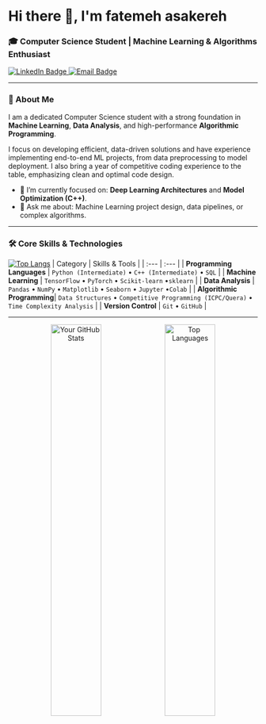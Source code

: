 # Hi there 👋, I'm fatemeh asakereh

### 🎓 Computer Science Student | Machine Learning & Algorithms Enthusiast

<p align="left">
  <a href="[https://www.linkedin.com/in/fatemeh-asakereh-826b61266" target="_blank">
    <img src="https://img.shields.io/badge/-LinkedIn-blue?style=for-the-badge&logo=linkedin&logoColor=white" alt="LinkedIn Badge"/>
  </a>
  <a href="mailto:fatemehasakereh58@gmail.com" target="_blank">
    <img src="https://img.shields.io/badge/-Email-D14836?style=for-the-badge&logo=gmail&logoColor=white" alt="Email Badge"/>
  </a>
  </p>

---

### 🚀 About Me

I am a dedicated Computer Science student with a strong foundation in **Machine Learning**, **Data Analysis**, and high-performance **Algorithmic Programming**.

I focus on developing efficient, data-driven solutions and have experience implementing end-to-end ML projects, from data preprocessing to model deployment. I also bring a year of competitive coding experience to the table, emphasizing clean and optimal code design.

* 🔭 I’m currently focused on: **Deep Learning Architectures** and **Model Optimization (C++)**.
* 💬 Ask me about: Machine Learning project design, data pipelines, or complex algorithms.

---

### 🛠️ Core Skills & Technologies
[![Top Langs](https://github-readme-stats.vercel.app/api/top-langs/?username=fatmhanafow)](https://github.com/anuraghazra/github-readme-stats)
| Category | Skills & Tools |
| :--- | :--- |
| **Programming Languages** | `Python (Intermediate)` • `C++ (Intermediate)` • `SQL` |
| **Machine Learning** | `TensorFlow` • `PyTorch` • `Scikit-learn` •`sklearn` |
| **Data Analysis** | `Pandas` • `NumPy` • `Matplotlib` • `Seaborn` • `Jupyter` •`Colab` |
| **Algorithmic Programming**| `Data Structures` • `Competitive Programming (ICPC/Quera)` • `Time Complexity Analysis` |
| **Version Control** | `Git` • `GitHub` |

---
<p align="center">
  <img src="https://github-readme-stats.vercel.app/api?username=[fatmhanafow] &show_icons=true&theme=vue&hide_border=true&count_private=true" alt="Your GitHub Stats" style="width: 45%;" />
  <img src="https://github-readme-stats.vercel.app/api/top-langs/?username=[ fatmhanafow]&layout=compact&langs_count=6&theme=vue&hide_border=true" alt="Top Languages" style="width: 45%;" />
</p>
